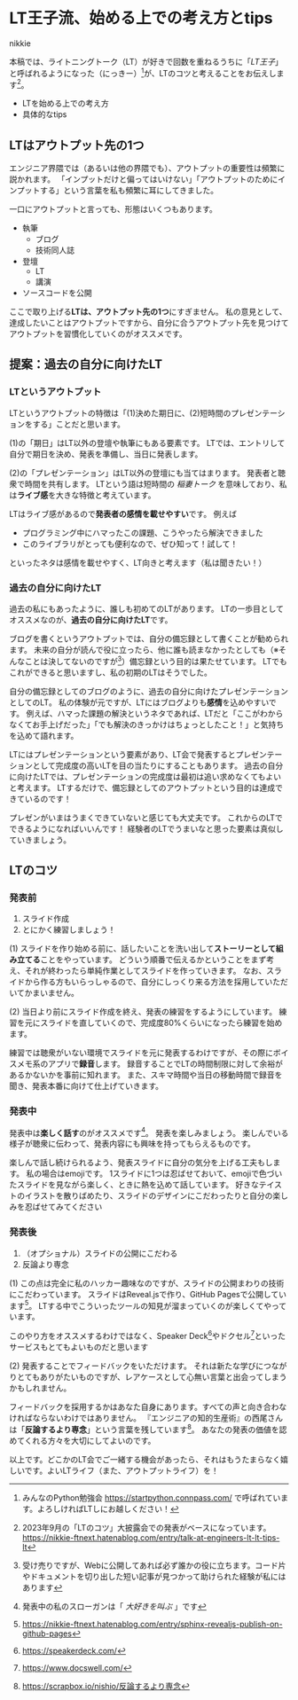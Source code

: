 # LT王子流、始める上での考え方とtips

<div class="flushright">nikkie</div>

本稿では、ライトニングトーク（LT）が好きで回数を重ねるうちに「_LT王子_」と呼ばれるようになった（にっきー）[^3]が、LTのコツと考えることをお伝えします[^1]。

* LTを始める上での考え方
* 具体的なtips

[^3]: みんなのPython勉強会 https://startpython.connpass.com/ で呼ばれています。よろしければLTしにお越しください！

[^1]: 2023年9月の「LTのコツ」大披露会での発表がベースになっています。https://nikkie-ftnext.hatenablog.com/entry/talk-at-engineers-lt-lt-tips-lt

## LTはアウトプット先の1つ

エンジニア界隈では（あるいは他の界隈でも）、アウトプットの重要性は頻繁に説かれます。
「インプットだけと偏ってはいけない」「アウトプットのためにインプットする」という言葉を私も頻繁に耳にしてきました。

一口にアウトプットと言っても、形態はいくつもあります。

* 執筆
    * ブログ
    * 技術同人誌
* 登壇
    * LT
    * 講演
* ソースコードを公開

ここで取り上げる**LTは、アウトプット先の1つ**にすぎません。
私の意見として、達成したいことはアウトプットですから、自分に合うアウトプット先を見つけてアウトプットを習慣化していくのがオススメです。

## 提案：過去の自分に向けたLT

### LTというアウトプット

LTというアウトプットの特徴は「(1)決めた期日に、(2)短時間のプレゼンテーションをする」ことだと思います。

(1)の「期日」はLT以外の登壇や執筆にもある要素です。
LTでは、エントリして自分で期日を決め、発表を準備し、当日に発表します。

(2)の「プレゼンテーション」はLT以外の登壇にも当てはまります。
発表者と聴衆で時間を共有します。
LTという語は短時間の _稲妻トーク_ を意味しており、私は**ライブ感**を大きな特徴と考えています。

LTはライブ感があるので**発表者の感情を載せやすい**です。
例えば

* プログラミング中にハマったこの課題、こうやったら解決できました
* このライブラリがとっても便利なので、ぜひ知って！試して！

といったネタは感情を載せやすく、LT向きと考えます（私は聞きたい！）
  
### 過去の自分に向けたLT

過去の私にもあったように、誰しも初めてのLTがあります。
LTの一歩目としてオススメなのが、**過去の自分に向けたLT**です。

ブログを書くというアウトプットでは、自分の備忘録として書くことが勧められます。
未来の自分が読んで役に立ったら、他に誰も読まなかったとしても（※そんなことは決してないのですが[^4]）備忘録という目的は果たせています。
LTでもこれができると思いますし、私の初期のLTはそうでした。

[^4]: 受け売りですが、Webに公開してあれば必ず誰かの役に立ちます。コード片やドキュメントを切り出した短い記事が見つかって助けられた経験が私にはあります

自分の備忘録としてのブログのように、過去の自分に向けたプレゼンテーションとしてのLT。
私の体験が元ですが、LTにはブログよりも**感情**を込めやすいです。
例えば、ハマった課題の解決というネタであれば、LTだと「ここがわからなくてお手上げだった」「でも解決のきっかけはちょっとしたこと！」と気持ちを込めて語れます。

LTにはプレゼンテーションという要素があり、LT会で発表するとプレゼンテーションとして完成度の高いLTを目の当たりにすることもあります。
過去の自分に向けたLTでは、プレゼンテーションの完成度は最初は追い求めなくてもよいと考えます。
LTするだけで、備忘録としてのアウトプットという目的は達成できているのです！

プレゼンがいまはうまくできていないと感じても大丈夫です。
これからのLTでできるようになればいいんです！
経験者のLTでうまいなと思った要素は真似していきましょう。

## LTのコツ

### 発表前

1. スライド作成
2. とにかく練習しましょう！

(1) スライドを作り始める前に、話したいことを洗い出して**ストーリーとして組み立てる**ことをやっています。
どういう順番で伝えるかということをまず考え、それが終わったら単純作業としてスライドを作っていきます。
なお、スライドから作る方もいらっしゃるので、自分にしっくり来る方法を採用していただいてかまいません。

(2) 当日より前にスライド作成を終え、発表の練習をするようにしています。
練習を元にスライドを直していくので、完成度80%くらいになったら練習を始めます。

練習では聴衆がいない環境でスライドを元に発表するわけですが、その際にボイスメモ系のアプリで**録音**します。
録音することでLTの時間制限に対して余裕があるかないかを事前に知れます。
また、スキマ時間や当日の移動時間で録音を聞き、発表本番に向けて仕上げていきます。

### 発表中

発表中は**楽しく話す**のがオススメです[^5]。
発表を楽しみましょう。
楽しんでいる様子が聴衆に伝わって、発表内容にも興味を持ってもらえるものです。

[^5]: 発表中の私のスローガンは「 _大好きを叫ぶ_ 」です

楽しんで話し続けられるよう、発表スライドに自分の気分を上げる工夫もします。
私の場合はemojiです。
1スライドに1つは忍ばせておいて、emojiで色づいたスライドを見ながら楽しく、ときに熱を込めて話しています。
好きなテイストのイラストを散りばめたり、スライドのデザインにこだわったりと自分の楽しみを忍ばせてみてください

### 発表後

1. （オプショナル）スライドの公開にこだわる
2. 反論より専念

(1) この点は完全に私のハッカー趣味なのですが、スライドの公開まわりの技術にこだわっています。
スライドはReveal.jsで作り、GitHub Pagesで公開しています[^6]。
LTする中でこういったツールの知見が溜まっていくのが楽しくてやっています。

[^6]: https://nikkie-ftnext.hatenablog.com/entry/sphinx-revealjs-publish-on-github-pages

このやり方をオススメするわけではなく、Speaker Deck[^7]やドクセル[^8]といったサービスもとてもよいものだと思います

[^7]: https://speakerdeck.com/
[^8]: https://www.docswell.com/

(2) 発表することでフィードバックをいただけます。
それは新たな学びにつながりとてもありがたいものですが、レアケースとして心無い言葉と出会ってしまうかもしれません。

フィードバックを採用するかはあなた自身にあります。すべての声と向き合わなければならないわけではありません。
『エンジニアの知的生産術』の西尾さんは「**反論するより専念**」という言葉を残しています[^2]。
あなたの発表の価値を認めてくれる方々を大切にしてよいのです。

[^2]: https://scrapbox.io/nishio/反論するより専念

以上です。どこかのLT会でご一緒する機会があったら、それはもうたまらなく嬉しいです。よいLTライフ（また、アウトプットライフ）を！
